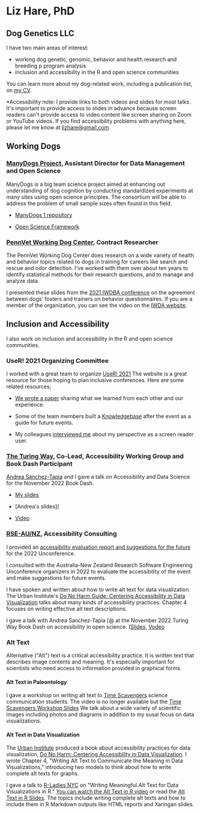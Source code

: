 # Liz Hare, PhD
## Dog Genetics LLC

I have two main areas of interest:
* working dog genetic, genomic, behavior and health research and breeding p program analysis
* inclusion and accessibility in the R and open science communities

You can learn more about my dog-related work, including a publication list, on [my CV](https://lizharedogs.github.io/hare_cv/).

*Accessibility note: I provide links to both videos and slides for most talks.
It's important to provide access to slides in advance because screen readers can't provide access to video content like screen sharing on Zoom or YouTube videos.
If you find accessibility problems with anything here, please let me know at <lizhare@gmail.com>.


## Working Dogs

### [ManyDogs Project](https://lizharedogs.github.io/hare_cv/), Assistant Director for Data Management and Open Science

ManyDogs is a big team science project aimed at enhancing out understanding of dog cognition by conducting standardized experiments at many sites using open science principles.
The consortium will be able to address the problem of small sample sizes often found in this field.

* [ManyDogs 1 repository](https://github.com/ManyDogsProject/manydogs1)  

* [Open Science Framework](https://osf.io/9r5xf/)


### [PennVet Working Dog Center](https://www.vet.upenn.edu/research/centers-laboratories/center/penn-vet-working-dog-center), Contract Researcher


The PennVet Working Dog Center does research on a wide variety of health and behavior topics related to dogs in training for careers like search and rescue and odor detection.
I've worked with them over about ten years to identify statistical methods for their research questions, and to manage and analyze data.  


I presented these slides from the [2021 IWDBA conference](https://lizharedogs.github.io/iwdba2021/#2) on the agreement between dogs' fosters and trainers on behavior questionnaires.
If you are a member of the organization, you can see the video on the [IWDA website](https://www.iwdba.org).

## Inclusion and Accessibility

I also work on inclusion and accessibility in the R and open science communities.

### UseR! 2021 Organizing Committee

I worked with a great team to organize [UseR! 2021](https://user2021.r-project.org/participation/accessibility/#:~:text=Accessibility%20at%20useR!,ways%20we%20work%20and%20meet.)
The website is a great resource for those hoping to plan inclusive conferences. Here are some related resources;  

* [We wrote a paper](https://journals.plos.org/ploscompbiol/article?id=10.1371/journal.pcbi.1010164) sharing what we learned from each other and our experience.  

* Some of the team members built a [Knowledgebase](https://gitlab.com/rconf/userknowledgebase) after the event as a guide for future events.

* My colleagues [interviewed me](https://www.google.com/search?client=safari&rls=en&q=youtube+liz+hare+2021+accessibility&ie=UTF-8&oe=UTF-8#fpstate=I've&vld=cid:c9afd21d,vid:B_ZmcYoDmhU) about my perspective as a screen reader user.

### [The Turing Way](https://the-turing-way.netlify.app/index.html), Co-Lead, Accessibility Working Group and Book Dash Participant

[Andrea Sánchez-Tapia](https://github.com/AndreaSanchezTapia) and I gave a talk on Accessibility and Data Science for the November 2022 Book Dash.  

* [My slides](https://lizharedogs.github.io/ttwBookDashNov22accessibility/#1)

* [Andrea's slides](

* [Video](https://www.youtube.com/watch?v=ARMs7C_wE04)


### [RSE-AU/NZ](https://github.com/rse-aunz), Accessibility Consulting

I provided an [accessibility evaluation report and suggestions for the future](https://github.com/rse-aunz/rse-aunz.github.io/blob/master/RSEAUNZAccessibility.Rmd) for the 2022 Unconference.

I consulted with the Australia-New Zealand Research Software Engineering Unconference organizers in 2022 to evaluate the accessibility of the event and make suggestions for future events. 

I have spoken and written about how to write alt text for data visualization.
The Urban Institute's [Do No Harm Guide: Centering Accessibility in Data Visualization](https://www.urban.org/research/publication/do-no-harm-guide-centering-accessibility-data-visualization) talks about many kinds of accessibility practices. Chapter 4 focuses on writing effective alt text descriptions.

I gave a talk with Andrea Sanchez-Tapia [@
at the November 2022 Turing Way Book Dash on accessibility in open science.
([Slides](https://lizharedogs.github.io/ttwBookDashNov22accessibility/#1), [Vodeo](https://www.youtube.com/watch?v=ARMs7C_wE04)

### Alt Text

Alternative ("Alt") text is a critical accessibility practice.
It is written text that describes image contents and meaning.
It's especially important for scientists who need access to information provided in graphical forms.

#### Alt Text in Paleontology

I gave a workshop on writing alt text to [Time Scavengers](https://timescavengers.blog/about-us/project-overview-2/) science communication students.
The video is no longer available but the [Time Scavengers Workshop Slides](https://lizharedogs.github.io/TimeScavengersWorkshopAltText/#8)
We talk about a wide variety of scientific images including photos and diagrams in addition to my susal focus on data visualizations.

#### Alt Text in Data Visualization

The [Urban Institute](https://www.urban.org) produced a book about accessibility practices for data visualization, [Do No Harm: Centering Accessibility in Data Visualization](https://www.urban.org). I wrote Chapter 4, "Writing Alt Text to Communicate the Meaning in Data Visualizations," introducing two models to think about how to write complete alt texts for graphs.

I gave a talk to [R-Ladies NYC](https://www.rladiesnyc.org) on "Writing Meaningful Alt Text for Data Visualizations in R." [You can watch the Alt Text in R video](https://www.youtube.com/watch?v=dXV5bx1WQTM) or read the [Alt Text in R Slides](https://lizharedogs.github.io/RLadiesNYAltText/#1).
The topics include writing complete alt texts and how to include them in R Markdown outputs like HTML reports and Xaringan slides. 
